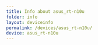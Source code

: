 ```yaml
---
title: Info about asus_rt-n10u
folder: info
layout: deviceinfo
permalink: /devices/asus_rt-n10u/
device: asus_rt-n10u
---
```

